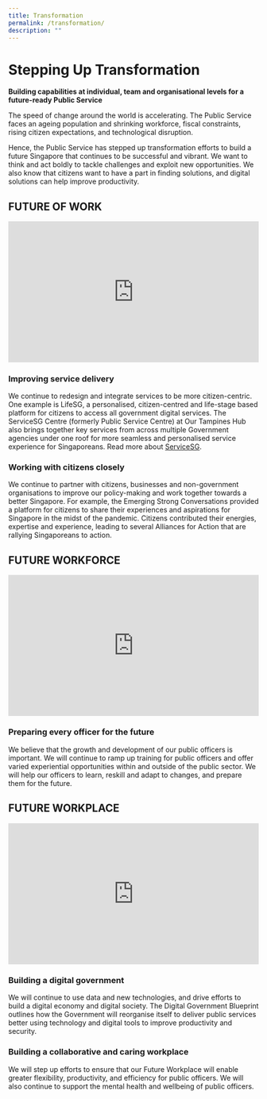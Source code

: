 ```yaml
---
title: Transformation
permalink: /transformation/
description: ""
---
```

# Stepping Up Transformation
**Building capabilities at individual, team and organisational levels for a future-ready Public Service**

The speed of change around the world is accelerating. The Public Service faces an ageing population and shrinking workforce, fiscal constraints, rising citizen expectations, and technological disruption.  
  
Hence, the Public Service has stepped up transformation efforts to build a future Singapore that continues to be successful and vibrant. We want to think and act boldly to tackle challenges and exploit new opportunities. We also know that citizens want to have a part in finding solutions, and digital solutions can help improve productivity.



## FUTURE OF WORK

<div> <div style="position:relative;padding-top:56.25%;"> <iframe style="position:absolute;top:0;left:0;width:100%;height:100%;" align="center" allowfullscreen="" allow="accelerometer; autoplay; clipboard-write; encrypted-media; gyroscope; picture-in-picture" frameborder="0" src="https://www.facebook.com/plugins/video.php?height=314&amp;href=https%3A%2F%2Fwww.facebook.com%2FPSDSingapore%2Fvideos%2F2855979601345220%2F&amp;show_text=false&amp;width=560&amp;t=0"></iframe> </div> </div>

### Improving service delivery

We continue to redesign and integrate services to be more citizen-centric. One example is LifeSG, a personalised, citizen-centred and life-stage based platform for citizens to access all government digital services. The ServiceSG Centre (formerly Public Service Centre) at Our Tampines Hub also brings together key services from across multiple Government agencies under one roof for more seamless and personalised service experience for Singaporeans. Read more about&nbsp;[ServiceSG](https://www.psd.gov.sg/transformation/servicesg).

### Working with citizens closely

We continue to partner with citizens, businesses and non-government organisations to improve our policy-making and work together towards a better Singapore. For example, the Emerging Strong Conversations provided a platform for citizens to share their experiences and aspirations for Singapore in the midst of the pandemic. Citizens contributed their energies, expertise and experience, leading to several Alliances for Action that are rallying Singaporeans to action.

## FUTURE WORKFORCE

<div> <div style="position:relative;padding-top:56.25%;"> <iframe style="position:absolute;top:0;left:0;width:100%;height:100%;" align="center" allowfullscreen="" allow="accelerometer; autoplay; clipboard-write; encrypted-media; gyroscope; picture-in-picture" frameborder="0" src="https://www.facebook.com/plugins/video.php?height=314&amp;href=https%3A%2F%2Fwww.facebook.com%2FPSDSingapore%2Fvideos%2F1263730064020082%2F&amp;show_text=false&amp;width=560&amp;t=0"></iframe> </div> </div>


###  Preparing every officer for the future

We believe that the growth and development of our public officers is important. We will continue to ramp up training for public officers and offer varied experiential opportunities within and outside of the public sector. We will help our officers to learn, reskill and adapt to changes, and prepare them for the future.

## FUTURE WORKPLACE

<div> <div style="position:relative;padding-top:56.25%;"> <iframe style="position:absolute;top:0;left:0;width:100%;height:100%;" align="center" allowfullscreen="" allow="accelerometer; autoplay; clipboard-write; encrypted-media; gyroscope; picture-in-picture" frameborder="0" src="https://www.facebook.com/plugins/video.php?height=314&amp;href=https%3A%2F%2Fwww.facebook.com%2FPSDSingapore%2Fvideos%2F316041212918863%2F&amp;show_text=false&amp;width=560&amp;t=0"></iframe> </div> </div>


###  Building a digital government
  
We will continue to use data and new technologies, and drive efforts to build a digital economy and digital society. The Digital Government Blueprint outlines how the Government will reorganise itself to deliver public services better using technology and digital tools to improve productivity and security.

###  Building a collaborative and caring workplace

We will step up efforts to ensure that our Future Workplace will enable greater flexibility, productivity, and efficiency for public officers. We will also continue to support the mental health and wellbeing of public officers.